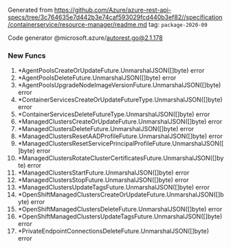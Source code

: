 Generated from https://github.com/Azure/azure-rest-api-specs/tree/3c764635e7d442b3e74caf593029fcd440b3ef82//specification/containerservice/resource-manager/readme.md tag: `package-2020-09`

Code generator @microsoft.azure/autorest.go@2.1.178


### New Funcs

1. *AgentPoolsCreateOrUpdateFuture.UnmarshalJSON([]byte) error
1. *AgentPoolsDeleteFuture.UnmarshalJSON([]byte) error
1. *AgentPoolsUpgradeNodeImageVersionFuture.UnmarshalJSON([]byte) error
1. *ContainerServicesCreateOrUpdateFutureType.UnmarshalJSON([]byte) error
1. *ContainerServicesDeleteFutureType.UnmarshalJSON([]byte) error
1. *ManagedClustersCreateOrUpdateFuture.UnmarshalJSON([]byte) error
1. *ManagedClustersDeleteFuture.UnmarshalJSON([]byte) error
1. *ManagedClustersResetAADProfileFuture.UnmarshalJSON([]byte) error
1. *ManagedClustersResetServicePrincipalProfileFuture.UnmarshalJSON([]byte) error
1. *ManagedClustersRotateClusterCertificatesFuture.UnmarshalJSON([]byte) error
1. *ManagedClustersStartFuture.UnmarshalJSON([]byte) error
1. *ManagedClustersStopFuture.UnmarshalJSON([]byte) error
1. *ManagedClustersUpdateTagsFuture.UnmarshalJSON([]byte) error
1. *OpenShiftManagedClustersCreateOrUpdateFuture.UnmarshalJSON([]byte) error
1. *OpenShiftManagedClustersDeleteFuture.UnmarshalJSON([]byte) error
1. *OpenShiftManagedClustersUpdateTagsFuture.UnmarshalJSON([]byte) error
1. *PrivateEndpointConnectionsDeleteFuture.UnmarshalJSON([]byte) error

